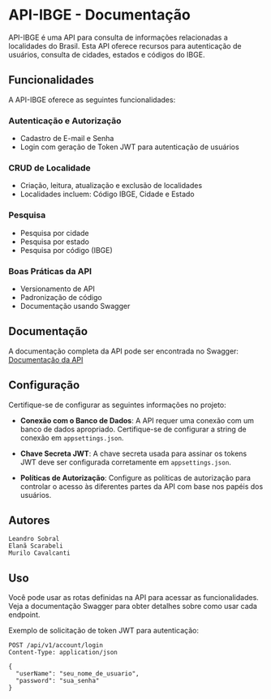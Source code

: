 # API-IBGE - Documentação

API-IBGE é uma API para consulta de informações relacionadas a localidades do Brasil. Esta API oferece recursos para autenticação de usuários, consulta de cidades, estados e códigos do IBGE.

## Funcionalidades

A API-IBGE oferece as seguintes funcionalidades:

### Autenticação e Autorização

- Cadastro de E-mail e Senha
- Login com geração de Token JWT para autenticação de usuários

### CRUD de Localidade

- Criação, leitura, atualização e exclusão de localidades
- Localidades incluem: Código IBGE, Cidade e Estado

### Pesquisa

- Pesquisa por cidade
- Pesquisa por estado
- Pesquisa por código (IBGE)

### Boas Práticas da API

- Versionamento de API
- Padronização de código
- Documentação usando Swagger

## Documentação

A documentação completa da API pode ser encontrada no Swagger:
[Documentação da API](http://balta-ibge.esesistem.com.br/swagger/index.html)

## Configuração

Certifique-se de configurar as seguintes informações no projeto:

- **Conexão com o Banco de Dados**: A API requer uma conexão com um banco de dados apropriado. Certifique-se de configurar a string de conexão em `appsettings.json`.

- **Chave Secreta JWT**: A chave secreta usada para assinar os tokens JWT deve ser configurada corretamente em `appsettings.json`.

- **Políticas de Autorização**: Configure as políticas de autorização para controlar o acesso às diferentes partes da API com base nos papéis dos usuários.


## Autores

    Leandro Sobral
    Elanã Scarabeli
    Murilo Cavalcanti


## Uso

Você pode usar as rotas definidas na API para acessar as funcionalidades. Veja a documentação Swagger para obter detalhes sobre como usar cada endpoint.

Exemplo de solicitação de token JWT para autenticação:

```http
POST /api/v1/account/login
Content-Type: application/json

{
  "userName": "seu_nome_de_usuario",
  "password": "sua_senha"
}
```



